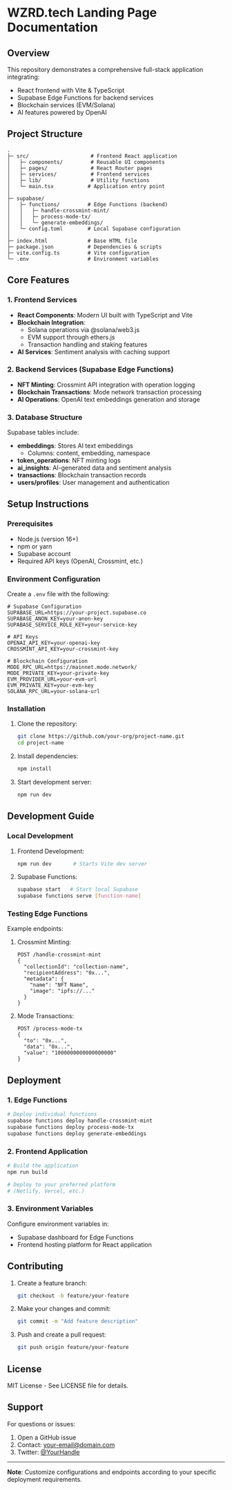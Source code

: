 # WZRD.tech Landing Page Documentation

## Overview

This repository demonstrates a comprehensive full-stack application integrating:
- React frontend with Vite & TypeScript
- Supabase Edge Functions for backend services
- Blockchain services (EVM/Solana)
- AI features powered by OpenAI

## Project Structure

```
.
├─ src/                    # Frontend React application
│   ├─ components/         # Reusable UI components
│   ├─ pages/              # React Router pages
│   ├─ services/           # Frontend services
│   ├─ lib/                # Utility functions
│   └─ main.tsx           # Application entry point
│
├─ supabase/
│   ├─ functions/         # Edge Functions (backend)
│   │   ├─ handle-crossmint-mint/
│   │   ├─ process-mode-tx/
│   │   └─ generate-embeddings/
│   └─ config.toml        # Local Supabase configuration
│
├─ index.html             # Base HTML file
├─ package.json           # Dependencies & scripts
├─ vite.config.ts         # Vite configuration
└─ .env                   # Environment variables
```

## Core Features

### 1. Frontend Services

- **React Components**: Modern UI built with TypeScript and Vite
- **Blockchain Integration**: 
  - Solana operations via @solana/web3.js
  - EVM support through ethers.js
  - Transaction handling and staking features
- **AI Services**: Sentiment analysis with caching support

### 2. Backend Services (Supabase Edge Functions)

- **NFT Minting**: Crossmint API integration with operation logging
- **Blockchain Transactions**: Mode network transaction processing
- **AI Operations**: OpenAI text embeddings generation and storage

### 3. Database Structure

Supabase tables include:

- **embeddings**: Stores AI text embeddings
  - Columns: content, embedding, namespace
- **token_operations**: NFT minting logs
- **ai_insights**: AI-generated data and sentiment analysis
- **transactions**: Blockchain transaction records
- **users/profiles**: User management and authentication

## Setup Instructions

### Prerequisites

- Node.js (version 16+)
- npm or yarn
- Supabase account
- Required API keys (OpenAI, Crossmint, etc.)

### Environment Configuration

Create a `.env` file with the following:

```env
# Supabase Configuration
SUPABASE_URL=https://your-project.supabase.co
SUPABASE_ANON_KEY=your-anon-key
SUPABASE_SERVICE_ROLE_KEY=your-service-key

# API Keys
OPENAI_API_KEY=your-openai-key
CROSSMINT_API_KEY=your-crossmint-key

# Blockchain Configuration
MODE_RPC_URL=https://mainnet.mode.network/
MODE_PRIVATE_KEY=your-private-key
EVM_PROVIDER_URL=your-evm-url
EVM_PRIVATE_KEY=your-evm-key
SOLANA_RPC_URL=your-solana-url
```

### Installation

1. Clone the repository:
   ```bash
   git clone https://github.com/your-org/project-name.git
   cd project-name
   ```

2. Install dependencies:
   ```bash
   npm install
   ```

3. Start development server:
   ```bash
   npm run dev
   ```

## Development Guide

### Local Development

1. Frontend Development:
   ```bash
   npm run dev       # Starts Vite dev server
   ```

2. Supabase Functions:
   ```bash
   supabase start   # Start local Supabase
   supabase functions serve [function-name]
   ```

### Testing Edge Functions

Example endpoints:

1. Crossmint Minting:
   ```http
   POST /handle-crossmint-mint
   {
     "collectionId": "collection-name",
     "recipientAddress": "0x...",
     "metadata": {
       "name": "NFT Name",
       "image": "ipfs://..."
     }
   }
   ```

2. Mode Transactions:
   ```http
   POST /process-mode-tx
   {
     "to": "0x...",
     "data": "0x...",
     "value": "1000000000000000000"
   }
   ```

## Deployment

### 1. Edge Functions

```bash
# Deploy individual functions
supabase functions deploy handle-crossmint-mint
supabase functions deploy process-mode-tx
supabase functions deploy generate-embeddings
```

### 2. Frontend Application

```bash
# Build the application
npm run build

# Deploy to your preferred platform
# (Netlify, Vercel, etc.)
```

### 3. Environment Variables

Configure environment variables in:
- Supabase dashboard for Edge Functions
- Frontend hosting platform for React application

## Contributing

1. Create a feature branch:
   ```bash
   git checkout -b feature/your-feature
   ```

2. Make your changes and commit:
   ```bash
   git commit -m "Add feature description"
   ```

3. Push and create a pull request:
   ```bash
   git push origin feature/your-feature
   ```

## License

MIT License - See LICENSE file for details.

## Support

For questions or issues:
1. Open a GitHub issue
2. Contact: your-email@domain.com
3. Twitter: [@YourHandle](https://twitter.com/YourHandle)

---

**Note**: Customize configurations and endpoints according to your specific deployment requirements.
